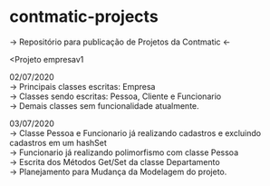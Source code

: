 # contmatic-projects
-> Repositório para publicação de Projetos da Contmatic &lt;-

&lt;Projeto empresav1 <p>
  02/07/2020 <br>
  -> Principais classes escritas: Empresa<br>
  -> Classes sendo escritas: Pessoa, Cliente e Funcionario<br>
  -> Demais classes sem funcionalidade atualmente.<br>
  
  03/07/2020<br>
   -> Classe Pessoa e Funcionario já realizando cadastros e excluindo cadastros em um hashSet<br>
   -> Funcionario já realizando polimorfismo com classe Pessoa<br>
   -> Escrita dos Métodos Get/Set da classe Departamento<br>
   -> Planejamento para Mudança da Modelagem do projeto.<br>
